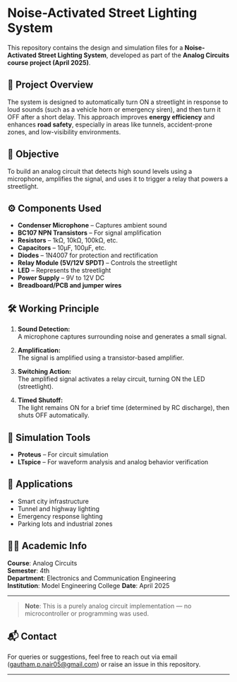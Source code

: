 # Noise-Activated Street Lighting System

This repository contains the design and simulation files for a **Noise-Activated Street Lighting System**, developed as part of the **Analog Circuits course project (April 2025)**.

## 🧠 Project Overview

The system is designed to automatically turn ON a streetlight in response to loud sounds (such as a vehicle horn or emergency siren), and then turn it OFF after a short delay. This approach improves **energy efficiency** and enhances **road safety**, especially in areas like tunnels, accident-prone zones, and low-visibility environments.

## 🎯 Objective

To build an analog circuit that detects high sound levels using a microphone, amplifies the signal, and uses it to trigger a relay that powers a streetlight.

## ⚙️ Components Used

- **Condenser Microphone** – Captures ambient sound  
- **BC107 NPN Transistors** – For signal amplification  
- **Resistors** – 1kΩ, 10kΩ, 100kΩ, etc.  
- **Capacitors** – 10µF, 100µF, etc.  
- **Diodes** – 1N4007 for protection and rectification  
- **Relay Module (5V/12V SPDT)** – Controls the streetlight  
- **LED** – Represents the streetlight  
- **Power Supply** – 9V to 12V DC  
- **Breadboard/PCB and jumper wires**

## 🛠️ Working Principle

1. **Sound Detection:**  
   A microphone captures surrounding noise and generates a small signal.

2. **Amplification:**  
   The signal is amplified using a transistor-based amplifier.

3. **Switching Action:**  
   The amplified signal activates a relay circuit, turning ON the LED (streetlight).

4. **Timed Shutoff:**  
   The light remains ON for a brief time (determined by RC discharge), then shuts OFF automatically.

## 🧪 Simulation Tools

- **Proteus** – For circuit simulation  
- **LTspice** – For waveform analysis and analog behavior verification

## 📌 Applications

- Smart city infrastructure
- Tunnel and highway lighting
- Emergency response lighting
- Parking lots and industrial zones

## 🧑‍🎓 Academic Info

**Course**: Analog Circuits  
**Semester**: 4th  
**Department**: Electronics and Communication Engineering  
**Institution**: Model Engineering College
**Date**: April 2025

---

> **Note**: This is a purely analog circuit implementation — no microcontroller or programming was used.

## 📬 Contact

For queries or suggestions, feel free to reach out via email (gautham.p.nair05@gmail.com) or raise an issue in this repository.

---

